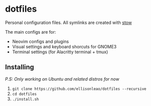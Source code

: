 dotfiles
========

Personal configuration files. All symlinks are created with [stow](https://www.gnu.org/software/stow/)

The main configs are for:

- Neovim configs and plugins
- Visual settings and keyboard shorcuts for GNOME3
- Terminal settings (for Alacritty terminal + tmux)

## Installing

*P.S: Only working on Ubuntu and related distros for now*

1. `git clone https://github.com/ellisonleao/dotfiles --recursive`
2. `cd dotfiles`
3. `./install.sh`
